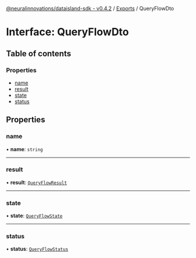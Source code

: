 [@neuralinnovations/dataisland-sdk - v0.4.2](../../README.md) / [Exports](../modules.md) / QueryFlowDto

# Interface: QueryFlowDto

## Table of contents

### Properties

- [name](QueryFlowDto.md#name)
- [result](QueryFlowDto.md#result)
- [state](QueryFlowDto.md#state)
- [status](QueryFlowDto.md#status)

## Properties

### name

• **name**: `string`

___

### result

• **result**: [`QueryFlowResult`](QueryFlowResult.md)

___

### state

• **state**: [`QueryFlowState`](../enums/QueryFlowState.md)

___

### status

• **status**: [`QueryFlowStatus`](../enums/QueryFlowStatus.md)
